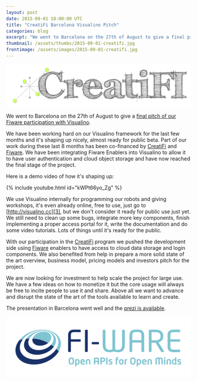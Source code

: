 ```yaml
---
layout: post
date: 2015-09-01 18:00:00 UTC
title: "CreatiFi Barcelona Visualino Pitch"
categories: blog
excerpt: "We went to Barcelona on the 27th of August to give a final pitch of our Fiware participation with Visualino."
thumbnail: /assets/thumbs/2015-09-01-creatifi.jpg
frontimage: /assets/images/2015-09-01-creatifi.jpg
---
```


![](/assets/images/2015-09-01-creatifi.jpg)

We went to Barcelona on the 27th of August to give a [final pitch of our Fiware participation with Visualino][1].

We have been working hard on our Visualino framework for the last few months and it's shaping up nicely, almost ready for public beta. Part of our work during these last 8 months has been co-financed by [CreatiFi][4] and [Fiware][5]. We have been integrating Fiware Enablers into Visualino to allow it to have user authentication and cloud object storage and have now reached the final stage of the project.

Here is a demo video of how it's shaping up:

{% include youtube.html id="kWPt66yo_Zg" %}

We use Visualino internally for programming our robots and giving workshops, it's even already online, free to use, just go to [http://visualino.cc][3], but we don't consider it ready for public use just yet. We still need to clean up some bugs, integrate more key components, finish implementing a proper access portal for it, write the documentation and do some video tutorials. Lots of things until it's ready for the public.

With our participation in the [CreatiFi][4] program we pushed the development side using [Fiware][5] enablers to have access to cloud data storage and login components. We also benefited from help in prepare a more solid state of the art overview, business model, pricing models and investors pitch for the project.

We are now looking for investment to help scale the project for large use. We have a few ideas on how to monetize it but the core usage will always be free to incite people to use it and share. Above all we want to advance and disrupt the state of the art of the tools available to learn and create.

The presentation in Barcelona went well and the [prezi is available][2].

![](/assets/images/2015-09-01-fiware.png)

[1]: http://www.creatifi.eu/creatifi-open-call-1-final-pitching-days/
[2]: https://prezi.com/4ioso59syoi0/born/
[3]: http://visualino.cc
[4]: http://creatifi.eu
[5]: https://www.fiware.org/